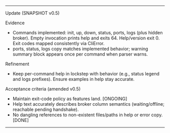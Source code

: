 
---
Update (SNAPSHOT v0.5)

Evidence
- Commands implemented: init, up, down, status, ports, logs (plus hidden broker). Empty invocation prints help and exits 64. Help/version exit 0. Exit codes mapped consistently via CliError.
- ports, status, logs copy matches implemented behavior; warning summary block appears once per command when parser warns.

Refinement
- Keep per-command help in lockstep with behavior (e.g., status legend and logs prefixes). Ensure examples in help stay accurate.

Acceptance criteria (amended v0.5)
- Maintain exit-code policy as features land. [ONGOING]
- Help text accurately describes broker column semantics (waiting/offline; reachable pending handshake).
- No dangling references to non-existent files/paths in help or error copy. [DONE]


---

